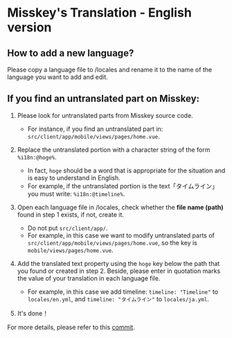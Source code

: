 Misskey's Translation - English version
============

How to add a new language?
----------------------
Please copy a language file to /locales and rename it to the name of the language you want to add and edit.  

If you find an untranslated part on Misskey:
-------------------------------

1. Please look for untranslated parts from Misskey source code.
	- For instance, if you find an untranslated part in: `src/client/app/mobile/views/pages/home.vue`.

2. Replace the untranslated portion with a character string of the form `%i18n:@hoge%`.
	- In fact, `hoge` should be a word that is appropriate for the situation and is easy to understand in English.
	- For example, if the untranslated portion is the text「タイムライン」you must write: `%i18n:@timeline%`.

3. Open each language file in /locales, check whether the <strong>file name (path)</strong> found in step 1 exists, if not, create it. 
	- Do not put `src/client/app/`.
	- For example, in this case we want to modify untranslated parts of `src/client/app/mobile/views/pages/home.vue`, so the key is `mobile/views/pages/home.vue`.

4. Add the translated text property using the `hoge` key below the path that you found or created in step 2. Beside, please enter in quotation marks the value of your translation in each language file. 
	-   For example, in this case we add timeline: `timeline: "Timeline"` to `locales/en.yml`, and `timeline: "タイムライン"` to `locales/ja.yml`.

5. It's done！

For more details, please refer to this [commit](https://github.com/syuilo/misskey/commit/10f6d5980fa7692ccb45fbc5f843458b69b7607c).
